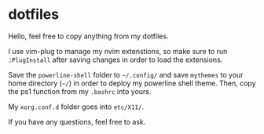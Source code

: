 # dotfiles

Hello, feel free to copy anything from my dotfiles. 

I use vim-plug to manage my nvim extenstions, so make sure to run `:PlugInstall` after saving changes in order to load the extensions.

Save the `powerline-shell` folder to `~/.config/` and save `mythemes` to your home directory (`~/`) in order to deploy my powerline shell theme. Then, copy the ps1 function from my `.bashrc` into yours.

My `xorg.conf.d` folder goes into `etc/X11/`.

If you have any questions, feel free to ask.
